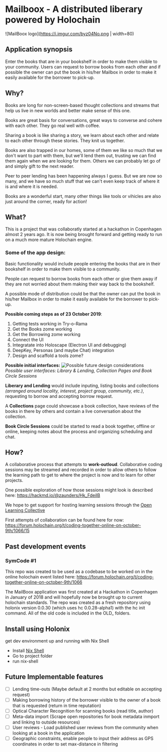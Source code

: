 # Mailboox - A distributed liberary powered by Holochain

![MailBoox logo](https://i.imgur.com/byz04No.png | width=80)

## Application synopsis
Enter the books that are in your bookshelf in order to make them visible to your community. Users can request to borrow books from each other and if possible the owner can put the book in his/her Mailbox in order to make it easily available for the borrower to pick-up. 


## Why?
Books are long for non-screen-based thought collections and streams that help us live in new worlds and better make sense of this one.

Books are great basis for conversations, great ways to converse and cohere with each other. They go real well with coffee.

Sharing a book is like sharing a story, we learn about each other and relate to each other through these stories. They knit us together.

Books are also trapped in our homes, some of them we like so much that we don't want to part with them, but we'll lend them out, trusting we can find them again when we are looking for them. Others we can probably let go of and simply gift to the next reader.

Peer to peer lending has been happening always I guess. But we are now so many, and we have so much stuff that we can't even keep track of where it is and where it is needed. 

Books are a wonderful start, many other things like tools or vihicles are also just around the corner, ready for action!


## What?

This is a project that was collaboratly started at a hackathon in Copenhagen almost 2 years ago. It is now being brought forward and getting ready to run on a much more mature Holochain engine.

### Some of the app design:
Basic functionality would include people entering the books that are in their bookshelf in order to make them visible to a community. 

People can request to borrow books from each other or give them away if they are not worried about them making their way back to the bookshelf.

A possible mode of distribution could be that the owner can put the book in his/her Mailbox in order to make it easily available for the borrower to pick-up.

**Possible coming steps as of 23 October 2019**:
1. Getting tests working in Try-o-Rama
2. Get the Books zome working
3. Get the Borrowing zome working
4. Connect the UI
5. Integratate into Holoscape (Electron UI and debugging)
6. DeepKey, Personas (and maybe Chat) integration
7. Design and scaffold a tools zome?

**Possible initial interfaces:**
![Possible future design considerations](https://i.imgur.com/DKam8eY.jpg)
*Possible user interfaces: Library & Lending, Collection Pages and Book Circle Sessions*

**Liberary and Lending** would include inputing, listing books and collections *(arranged around locality, interest, project group, community, etc.)*, requesting to borrow and accepting borrow request. 

A **Collections** page could showcase a book collection, have reviews of the books in there by others and contain a live conversation about the collection.

**Book Circle Sessions** could be started to read a book together, offline or online, keeping notes about the process and organizing scheduling and chat.


## How?
A collaborative process that attempts to **work-outloud**. Collaborative coding sessions may be streamed and recorded in order to allow others to follow the learning path to get to where the project is now and to learn for other projects.

One possible exploration of how those sessions might look is described here:
https://hackmd.io/@zaunders/Hk_FdeiIB

We hope to get support for hosting learning sessions through the [Open Learning Collective](https://opencollective.com/open-learning-community#section-about)

First attempts of collaboration can be found here for now:
https://forum.holochain.org/t/coding-together-online-on-october-9th/1066/15

## Past development events
### SymCode #1
This repo was created to be used as a codebase to be worked on in the online holochain event listed here:
https://forum.holochain.org/t/coding-together-online-on-october-9th/1066

The MailBoox application was first created at a Hackathon in Copenhagen in January of 2018 and will hopefully now be brought up to current holochain standards. The repo was created as a fresh repository using holonix version 0.0.30 (which uses hc 0.0.28-alpha1) with the hc init command. All of the old code is included in the OLD_ folders.


## Install using Holonix
get dev environment up and running with Nix Shell
* Install [Nix Shell](https://nixos.org/)
* Go to project folder
* run nix-shell

## Future Implementable features
- [ ] Lending time-outs (Maybe default at 2 months but editable on accepting request)
- [ ] Making borrowing history of the borrower visible to the owner of a book that is requested (return in time reputation)
- [ ] Optical Character Recognition for scanning books (read title, author)
- [ ] Meta-data import (Scrape open repositories for book metadata inmport and linking to outside resources)
- [ ] User reviews - Load published user reviews from the community when looking at a book in the application
- [ ] Geographic constraints, enable people to input their address as GPS coordinates in order to set max-distance in filtering
